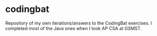 # codingbat
Repository of my own iterations/answers to the CodingBat exercises. I completed most of the Java ones when I took AP CSA at GSMST.
